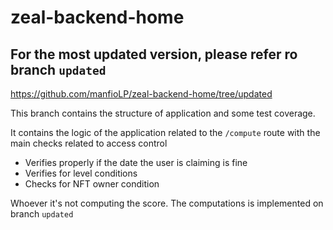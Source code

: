 # zeal-backend-home

## For the most updated version, please refer ro branch `updated`

https://github.com/manfioLP/zeal-backend-home/tree/updated

This branch contains the structure of application and some test coverage.

It contains the logic of the application related to the `/compute` route with the main checks related to access control
* Verifies properly if the date the user is claiming is fine
* Verifies for level conditions
* Checks for NFT owner condition

Whoever it's not computing the score. The computations is implemented on branch `updated`
